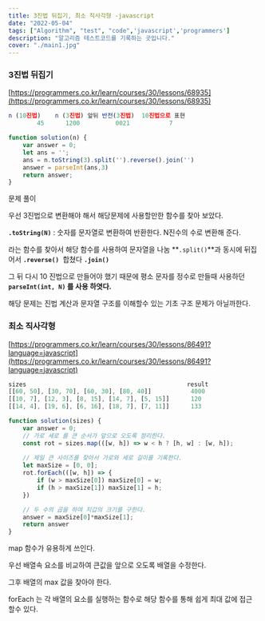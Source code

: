 ```yaml
---
title: 3진법 뒤집기, 최소 직사각형 -javascript
date: "2022-05-04"
tags: ["Algorithm", "test", "code",'javascript','programmers']
description: "알고리즘 테스트코드를 기록하는 곳입니다."
cover: "./main1.jpg"
---
```


### 3진법 뒤집기

[https://programmers.co.kr/learn/courses/30/lessons/68935](https://programmers.co.kr/learn/courses/30/lessons/68935)

```jsx
n (10진법)	n (3진법)	앞뒤 반전(3진법)	10진법으로 표현
		45	    1200	      0021	         7

function solution(n) {
    var answer = 0;
    let ans = '';
    ans = n.toString(3).split('').reverse().join('')
    answer = parseInt(ans,3)
    return answer;
}
```

문제 풀이

우선 3진법으로 변환해야 해서 해당문제에 사용할만한 함수를 찾아 보았다.

**`.toString(N)`** : 숫자를 문자열로 변환하여 반환한다. N진수의 수로 변환해 준다.

라는 함수를 찾아서 해당 함수를 사용하여 문자열을 나눔 **`.split()`**과 동시에 뒤집어서 **`.reverse()`**  합쳤다 **`.join()`**

그 뒤 다시 10 진법으로 만들어야 했기 때문에 평소 문자를 정수로 만들때 사용하던 **`parseInt(int, N)` 를 사용 하엿다.**

해당 문제는 진법 계산과 문자열 구조를 이해할수 있는 기초 구조 문제가 아닐까한다.

### 최소 직사각형

[https://programmers.co.kr/learn/courses/30/lessons/86491?language=javascript](https://programmers.co.kr/learn/courses/30/lessons/86491?language=javascript)

```jsx
sizes	                                          result
[[60, 50], [30, 70], [60, 30], [80, 40]]	       4000
[[10, 7], [12, 3], [8, 15], [14, 7], [5, 15]]	   120
[[14, 4], [19, 6], [6, 16], [18, 7], [7, 11]]	   133

function solution(sizes) {
    var answer = 0;
    // 가로 세로 를 큰 순서가 앞으로 오도록 정리한다.
    const rot = sizes.map(([w, h]) => w < h ? [h, w] : [w, h]);
    
    // 제일 큰 사이즈를 찾아서 가로와 세로 길이를 기록한다.
    let maxSize = [0, 0];
    rot.forEach(([w, h]) => {
        if (w > maxSize[0]) maxSize[0] = w;
        if (h > maxSize[1]) maxSize[1] = h;
    })

    // 두 수의 곱을 하여 지갑의 크기를 구한다.
    answer = maxSize[0]*maxSize[1];
    return answer
}
```

map 함수가 유용하게 쓰인다.

우선 배열속 요소를 비교하여 큰값을 앞으로 오도록 배열을 수정한다.

그후 배열의 max 값을 찾아야 한다.

forEach 는 각 배열의 요소를 실행하는 함수로 해당 함수를 통해 쉽게 최대 값에 접근 할수 있다.